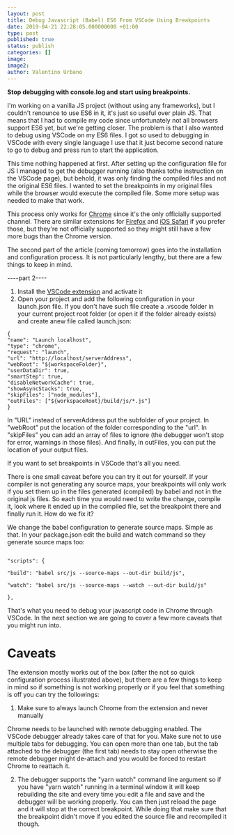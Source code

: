 ```yaml
---
layout: post
title: Debug Javascript (Babel) ES6 From VSCode Using Breakpoints
date: 2019-04-21 22:28:05.000000000 +01:00
type: post
published: true
status: publish
categories: []
image:
image2:
author: Valentino Urbano
---
```

<!-- ## Debug (Babel) ES6 From VSCode Using Breakpoints -->

**Stop debugging with console.log and start using breakpoints.**

I'm working on a vanilla JS project (without using any frameworks), but I couldn't renounce to use ES6 in it, it's just so useful over plain JS. That means that I had to compile my code since unfortunately not all browsers support ES6 yet, but we're getting closer. The problem is that I also wanted to debug using VSCode on my ES6 files. I got so used to debugging in VSCode with every single language I use that it just become second nature to go to debug and press run to start the application.

This time nothing happened at first. After setting up the configuration file for JS I managed to get the debugger running (also thanks tothe instruction on the VSCode page), but behold, it was only finding the compiled files and not the original ES6 files. I wanted to set the breakpoints in my original files while the browser would execute the compiled file. Some more setup was needed to make that work.

This process only works for [Chrome][0] since it's the only officially supported channel. There are similar extensions for [Firefox][1] and [iOS Safari][2] if you prefer those, but they're not officially supported so they might still have a few more bugs than the Chrome version.

The second part of the article (coming tomorrow) goes into the installation and configuration process. It is not particularly lengthy, but there are a few things to keep in mind.

----part 2----

1. Install the [VSCode extension][3] and activate it
2. Open your project and add the following configuration in your launch.json file. If you don't have such file create a .vscode folder in your current project root folder (or open it if the folder already exists) and create anew file called launch.json:

```
{
"name": "Launch localhost",
"type": "chrome",
"request": "launch",
"url": "http://localhost/serverAddress",
"webRoot": "${workspaceFolder}",
"userDataDir": true,
"smartStep": true,
"disableNetworkCache": true,
"showAsyncStacks": true,
"skipFiles": ["node_modules"],
"outFiles": ["${workspaceRoot}/build/js/*.js"]
}
```

In "URL" instead of serverAddress put the subfolder of your project. In "webRoot" put the location of the folder corresponding to the "url". In "skipFiles" you can add an array of files to ignore (the debugger won't stop for error, warnings in those files). And finally, in outFiles, you can put the location of your output files.

If you want to set breakpoints in VSCode that's all you need.

There is one small caveat before you can try it out for yourself. If your compiler is not generating any source maps, your breakpoints will only work if you set them up in the files generated (compiled) by babel and not in the original js files. So each time you would need to write the change, compile it, look where it ended up in the compiled file, set the breakpoint there and finally run it. How do we fix it?

We change the babel configuration to generate source maps. Simple as that. In your package.json edit the build and watch command so they generate source maps too:

```

"scripts": {

"build": "babel src/js --source-maps --out-dir build/js",

"watch": "babel src/js --source-maps --watch --out-dir build/js"

},

```

That's what you need to debug your javascript code in Chrome through VSCode. In the next section we are going to cover a few more caveats that you might run into.

# Caveats

The extension mostly works out of the box (after the not so quick configuration process illustrated above), but there are a few things to keep in mind so if something is not working properly or if you feel that something is off you can try the followings:

1. Make sure to always launch Chrome from the extension and never manually

Chrome needs to be launched with remote debugging enabled. The VSCode debugger already takes care of that for you. Make sure not to use multiple tabs for debugging. You can open more than one tab, but the tab attached to the debugger (the first tab) needs to stay open otherwise the remote debugger might de-attach and you would be forced to restart Chrome to reattach it.

2. The debugger supports the "yarn watch" command line argument so if you have "yarn watch" running in a terminal window it will keep rebuilding the site and every time you edit a file and save and the debugger will be working properly. You can then just reload the page and it will stop at the correct breakpoint. While doing that make sure that the breakpoint didn't move if you edited the source file and recompiled it though.

<!-- [3]: https://github.com/Microsoft/vscode-chrome-debug -->

[0]: https://code.visualstudio.com/blogs/2016/02/23/introducing-chrome-debugger-for-vs-code
[1]: https://marketplace.visualstudio.com/items?itemName=hbenl.vscode-firefox-debug
[2]: https://github.com/Microsoft/vscode-ios-web-debug
[3]: https://marketplace.visualstudio.com/items?itemName=msjsdiag.debugger-for-chrome

